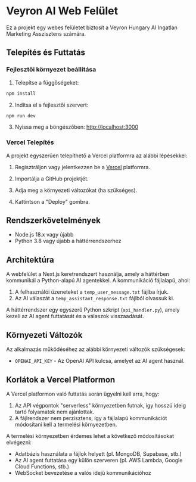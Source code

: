 # Veyron AI Web Felület

Ez a projekt egy webes felületet biztosít a Veyron Hungary AI Ingatlan Marketing Asszisztens számára.

## Telepítés és Futtatás

### Fejlesztői környezet beállítása

1. Telepítse a függőségeket:

```bash
npm install
```

2. Indítsa el a fejlesztői szervert:

```bash
npm run dev
```

3. Nyissa meg a böngészőben: [http://localhost:3000](http://localhost:3000)

### Vercel Telepítés

A projekt egyszerűen telepíthető a Vercel platformra az alábbi lépésekkel:

1. Regisztráljon vagy jelentkezzen be a [Vercel](https://vercel.com) platformra.

2. Importálja a GitHub projektjét.

3. Adja meg a környezeti változókat (ha szükséges).

4. Kattintson a "Deploy" gombra.

## Rendszerkövetelmények

- Node.js 18.x vagy újabb
- Python 3.8 vagy újabb a háttérrendszerhez

## Architektúra

A webfelület a Next.js keretrendszert használja, amely a háttérben kommunikál a Python-alapú AI agentekkel. A kommunikáció fájlalapú, ahol:

1. A felhasználói üzeneteket a `temp_user_message.txt` fájlba írjuk.
2. Az AI válaszát a `temp_assistant_response.txt` fájlból olvassuk ki.

A háttérrendszer egy egyszerű Python szkript (`api_handler.py`), amely kezeli az AI agent futtatását és a válaszok visszaadását.

## Környezeti Változók

Az alkalmazás működéséhez az alábbi környezeti változók szükségesek:

- `OPENAI_API_KEY` - Az OpenAI API kulcsa, amelyet az AI agent használ.

## Korlátok a Vercel Platformon

A Vercel platformon való futtatás során ügyelni kell arra, hogy:

1. Az API végpontok "serverless" környezetben futnak, így hosszú ideig tartó folyamatok nem ajánlottak.
2. A fájlrendszer nem perzisztens, így a fájlalapú kommunikációt módosítani kell a termelési környezetben.

A termelési környezetben érdemes lehet a következő módosításokat elvégezni:
- Adatbázis használata a fájlok helyett (pl. MongoDB, Supabase, stb.)
- Az AI agent futtatása egy külön szerveren (pl. AWS Lambda, Google Cloud Functions, stb.)
- WebSocket bevezetése a valós idejű kommunikációhoz 